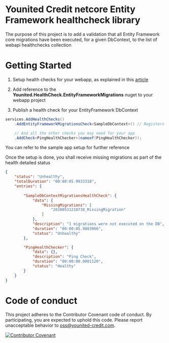 # Younited Credit netcore Entity Framework healthcheck library

The purpose of this project is to add a validation that all Entity Framework core migrations have been executed, for a given DbContext, to the list of webapi healthchecks collection

# Getting Started
1. Setup health checks for your webapp, as explained in this [article](https://docs.microsoft.com/en-us/aspnet/core/host-and-deploy/health-checks?view=aspnetcore-3.1)

2. Add reference to the **Younited.HealthCheck.EntityFrameworkMigrations** nuget to your webapp project

3. Publish a health check for your EntityFramework DbContext
```cs
services.AddHealthChecks()
    .AddEntityFrameworkMigrationsCheck<SampleDbContext>() // Registers required services and check the pipeline

    // And all the other checks you may need for your app
    .AddCheck<PingHealthChecker>(nameof(PingHealthChecker));
```

You can refer to the sample app setup for further reference

Once the setup is done, you shall receive missing migrations as part of the health detailed status

```json
{
    "status": "Unhealthy",
    "totalDuration": "00:00:05.9933318",
    "entries": {
        
        "SampleDbContextMigrationsHealthCheck": {
            "data": {
                "MissingMigrations": [
                    "20200531210738_MissingMigration"
                ]
            },
            "description": "1 migrations were not executed on the DB",
            "duration": "00:00:05.9883966",
            "status": "Unhealthy"
        },

        "PingHealthChecker": {
            "data": {},
            "description": "Ping Check",
            "duration": "00:00:00.0001120",
            "status": "Healthy"
        }
    }
}
```

# Code of conduct
This project adheres to the Contributor Covenant code of conduct. By participating, you are expected to uphold this code. Please report unacceptable behavior to oss@younited-credit.com.

[![Contributor Covenant](https://img.shields.io/badge/Contributor%20Covenant-v2.0%20adopted-ff69b4.svg)](CODE_OF_CONDUCT.md)